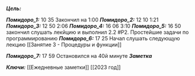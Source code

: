 
***Цель:***  

***Помидоро_1:***  10 35
Закончил на 1:00
***Помидоро_2:***  12 10
1:21
***Помидоро_3:*** 12 50
2:06
***Помидоро_4:*** 16 06
3:10
***Помидоро_5:*** 16 50 
закончил слушать лекйцию и выполнил 
2.2 #P2. Простейшие задачи по программированию
***Помидоро_6:***  17 25
Начал слушать следующую лекцию
[[Занятие 3 - Процедуры и функции]]

***Помидоро_7:***  17 59
Остановился на 40й минуте
***Заметка*** 


***Ключи:*** [[Ежедневные заметки]]  [[2023 год]]